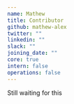 ```yaml
---
name: Mathew
title: Contributor
github: mathew-alex
twitter: ""
linkedin: ""
slack: ""
joining_date: ""
core: true
intern: false
operations: false
---
```


Still waiting for this
